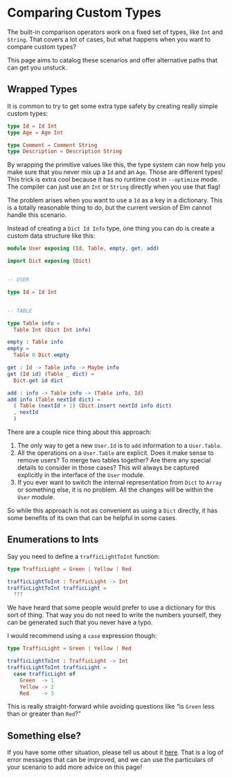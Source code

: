 # Comparing Custom Types

The built-in comparison operators work on a fixed set of types, like `Int` and `String`. That covers a lot of cases, but what happens when you want to compare custom types?

This page aims to catalog these scenarios and offer alternative paths that can get you unstuck.


## Wrapped Types

It is common to try to get some extra type safety by creating really simple custom types:

```elm
type Id = Id Int
type Age = Age Int

type Comment = Comment String
type Description = Description String
```

By wrapping the primitive values like this, the type system can now help you make sure that you never mix up a `Id` and an `Age`. Those are different types! This trick is extra cool because it has no runtime cost in `--optimize` mode. The compiler can just use an `Int` or `String` directly when you use that flag!

The problem arises when you want to use a `Id` as a key in a dictionary. This is a totally reasonable thing to do, but the current version of Elm cannot handle this scenario.

Instead of creating a `Dict Id Info` type, one thing you can do is create a custom data structure like this:

```elm
module User exposing (Id, Table, empty, get, add)

import Dict exposing (Dict)


-- USER

type Id = Id Int


-- TABLE

type Table info =
  Table Int (Dict Int info)

empty : Table info
empty =
  Table 0 Dict.empty

get : Id -> Table info -> Maybe info
get (Id id) (Table _ dict) =
  Dict.get id dict

add : info -> Table info -> (Table info, Id)
add info (Table nextId dict) =
  ( Table (nextId + 1) (Dict.insert nextId info dict)
  , nextId
  )
```

There are a couple nice thing about this approach:

1. The only way to get a new `User.Id` is to `add` information to a `User.Table`.
2. All the operations on a `User.Table` are explicit. Does it make sense to remove users? To merge two tables together? Are there any special details to consider in those cases? This will always be captured explicitly in the interface of the `User` module.
3. If you ever want to switch the internal representation from `Dict` to `Array` or something else, it is no problem. All the changes will be within the `User` module.

So while this approach is not as convenient as using a `Dict` directly, it has some benefits of its own that can be helpful in some cases.


## Enumerations to Ints

Say you need to define a `trafficLightToInt` function:

```elm
type TrafficLight = Green | Yellow | Red

trafficLightToInt : TrafficLight -> Int
trafficLightToInt trafficLight =
  ???
```

We have heard that some people would prefer to use a dictionary for this sort of thing. That way you do not need to write the numbers yourself, they can be generated such that you never have a typo.

I would recommend using a `case` expression though:

```elm
type TrafficLight = Green | Yellow | Red

trafficLightToInt : TrafficLight -> Int
trafficLightToInt trafficLight =
  case trafficLight of
    Green  -> 1
    Yellow -> 2
    Red    -> 3
```

This is really straight-forward while avoiding questions like “is `Green` less than or greater than `Red`?”


## Something else?

If you have some other situation, please tell us about it [here](https://github.com/elm/error-message-catalog/issues). That is a log of error messages that can be improved, and we can use the particulars of your scenario to add more advice on this page!
